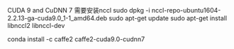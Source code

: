 
CUDA 9 and CuDNN 7
需要安装nccl
sudo dpkg -i nccl-repo-ubuntu1604-2.2.13-ga-cuda9.0_1-1_amd64.deb
sudo apt-get update
sudo apt-get install libnccl2 libnccl-dev

conda install -c caffe2 caffe2-cuda9.0-cudnn7


